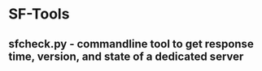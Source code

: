 # SF-Tools
## sfcheck.py - commandline tool to get response time, version, and state of a dedicated server
